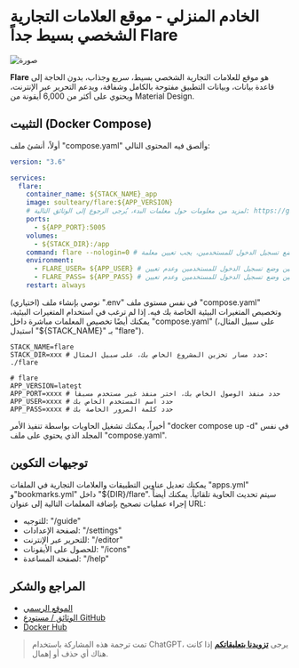 # الخادم المنزلي - موقع العلامات التجارية الشخصي بسيط جداً Flare

![صورة](https://img.wiki-power.com/d/wiki-media/img/20230410170939.png)

**Flare** هو موقع للعلامات التجارية الشخصي بسيط، سريع وجذاب، بدون الحاجة إلى قاعدة بيانات، وبيانات التطبيق مفتوحة بالكامل وشفافة، ويدعم التحرير عبر الإنترنت، ويحتوي على أكثر من 6,000 أيقونة من Material Design.

## التثبيت (Docker Compose)

أولاً، أنشئ ملف "compose.yaml" وألصق فيه المحتوى التالي:

```yaml title="compose.yaml"
version: "3.6"

services:
  flare:
    container_name: ${STACK_NAME}_app
    image: soulteary/flare:${APP_VERSION}
    # لمزيد من معلومات حول معلمات البدء، يُرجى الرجوع إلى الوثائق التالية: https://github.com/soulteary/docker-flare/blob/main/docs/advanced-startup.md
    ports:
      - ${APP_PORT}:5005
    volumes:
      - ${STACK_DIR}:/app
    command: flare --nologin=0 # لتمكين وضع تسجيل الدخول للمستخدمين، يجب تعيين معلمة "nologin" إلى "0" أولاً
    environment:
      - FLARE_USER= ${APP_USER} # في حالة تمكين وضع تسجيل الدخول للمستخدمين وعدم تعيين FLARE_USER، سيتم افتراض المستخدم كـ "flare"
      - FLARE_PASS= ${APP_PASS} # في حالة تمكين وضع تسجيل الدخول للمستخدمين وعدم تعيين FLARE_USER، سيتم إنشاء كلمة مرور افتراضية وعرضها في سجل بدء التطبيق
    restart: always
```

(اختياري) نوصي بإنشاء ملف ".env" في نفس مستوى ملف "compose.yaml" وتخصيص المتغيرات البيئية الخاصة بك فيه. إذا لم ترغب في استخدام المتغيرات البيئية، يمكنك أيضًا تخصيص المعلمات مباشرة داخل "compose.yaml" (على سبيل المثال، استبدل "${STACK_NAME}" بـ "flare").

```dotenv title=".env"
STACK_NAME=flare
STACK_DIR=xxx # حدد مسار تخزين المشروع الخاص بك، على سبيل المثال: ./flare

# flare
APP_VERSION=latest
APP_PORT=xxxx # حدد منفذ الوصول الخاص بك، اختر منفذ غير مستخدم مسبقاً
APP_USER=xxxx # حدد اسم المستخدم الخاص بك
APP_PASS=xxxx # حدد كلمة المرور الخاصة بك
```

أخيراً، يمكنك تشغيل الحاويات بواسطة تنفيذ الأمر "docker compose up -d" في نفس المجلد الذي يحتوي على ملف "compose.yaml".

## توجيهات التكوين

يمكنك تعديل عناوين التطبيقات والعلامات التجارية في الملفات "apps.yml" و"bookmarks.yml" داخل "${DIR}/flare". سيتم تحديث الحاوية تلقائياً. يمكنك أيضاً إجراء عمليات تصحيح بإضافة المعلمات التالية إلى عنوان URL:

- للتوجيه: "/guide"
- لصفحة الإعدادات: "/settings"
- للتحرير عبر الإنترنت: "/editor"
- للحصول على الأيقونات: "/icons"
- لصفحة المساعدة: "/help"

## المراجع والشكر

- [الموقع الرسمي](https://soulteary.com/2022/02/23/building-a-personal-bookmark-navigation-app-from-scratch-flare.html)
- [الوثائق / مستودع GitHub](https://github.com/soulteary/docker-flare)
- [Docker Hub](https://hub.docker.com/r/soulteary/flare/)

> تمت ترجمة هذه المشاركة باستخدام ChatGPT، يرجى [**تزويدنا بتعليقاتكم**](https://github.com/linyuxuanlin/Wiki_MkDocs/issues/new) إذا كانت هناك أي حذف أو إهمال.